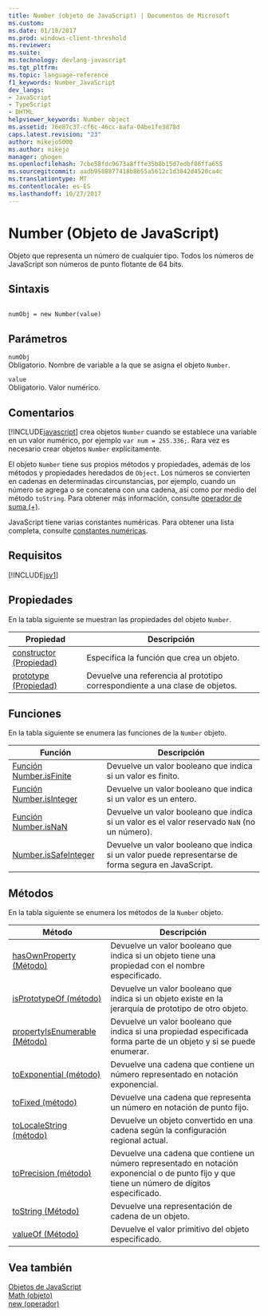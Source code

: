 ```yaml
---
title: Number (objeto de JavaScript) | Documentos de Microsoft
ms.custom: 
ms.date: 01/18/2017
ms.prod: windows-client-threshold
ms.reviewer: 
ms.suite: 
ms.technology: devlang-javascript
ms.tgt_pltfrm: 
ms.topic: language-reference
f1_keywords: Number_JavaScript
dev_langs:
- JavaScript
- TypeScript
- DHTML
helpviewer_keywords: Number object
ms.assetid: 76e87c37-cf6c-46cc-bafa-04be1fe3d78d
caps.latest.revision: "23"
author: mikejo5000
ms.author: mikejo
manager: ghogen
ms.openlocfilehash: 7cbe58fdc9673a8fffe35b8b15d7edbf86ffa655
ms.sourcegitcommit: aadb9588877418b8b55a5612c1d3842d4520ca4c
ms.translationtype: MT
ms.contentlocale: es-ES
ms.lasthandoff: 10/27/2017
---
```

# <a name="number-object-javascript"></a>Number (Objeto de JavaScript)
Objeto que representa un número de cualquier tipo. Todos los números de JavaScript son números de punto flotante de 64 bits.  
  
## <a name="syntax"></a>Sintaxis  
  
```  
  
numObj = new Number(value)  
```  
  
## <a name="parameters"></a>Parámetros  
 `numObj`  
 Obligatorio. Nombre de variable a la que se asigna el objeto `Number`.  
  
 `value`  
 Obligatorio. Valor numérico.  
  
## <a name="remarks"></a>Comentarios  
 [!INCLUDE[javascript](../../javascript/includes/javascript-md.md)] crea objetos `Number` cuando se establece una variable en un valor numérico, por ejemplo `var num = 255.336;`. Rara vez es necesario crear objetos `Number` explícitamente.  
  
 El objeto `Number` tiene sus propios métodos y propiedades, además de los métodos y propiedades heredados de `Object`. Los números se convierten en cadenas en determinadas circunstancias, por ejemplo, cuando un número se agrega o se concatena con una cadena, así como por medio del método `toString`. Para obtener más información, consulte [operador de suma (+)](../../javascript/reference/addition-operator-decrement-javascript.md).  
  
 JavaScript tiene varias constantes numéricas. Para obtener una lista completa, consulte [constantes numéricas](../../javascript/reference/number-constants-javascript.md).  
  
## <a name="requirements"></a>Requisitos  
 [!INCLUDE[jsv1](../../javascript/misc/includes/jsv1-md.md)]  
  
## <a name="properties"></a>Propiedades  
 En la tabla siguiente se muestran las propiedades del objeto `Number`.  
  
|Propiedad|Descripción|  
|--------------|-----------------|  
|[constructor (Propiedad)](../../javascript/reference/constructor-property-object-javascript.md)|Especifica la función que crea un objeto.|  
|[prototype (Propiedad)](../../javascript/reference/prototype-property-object-javascript.md)|Devuelve una referencia al prototipo correspondiente a una clase de objetos.|  
  
## <a name="functions"></a>Funciones  
 En la tabla siguiente se enumera las funciones de la `Number` objeto.  
  
|Función|Descripción|  
|--------------|-----------------|  
|[Función Number.isFinite](../../javascript/reference/number-isfinite-function-number-javascript.md)|Devuelve un valor booleano que indica si un valor es finito.|  
|[Función Number.isInteger](../../javascript/reference/number-isinteger-function-number-javascript.md)|Devuelve un valor booleano que indica si un valor es un entero.|  
|[Función Number.isNaN](../../javascript/reference/number-isnan-function-number-javascript.md)|Devuelve un valor booleano que indica si un valor es el valor reservado `NaN` (no un número).|  
|[Number.isSafeInteger](../../javascript/reference/number-issafeinteger-number-javascript.md)|Devuelve un valor booleano que indica si un valor puede representarse de forma segura en JavaScript.|  
  
## <a name="methods"></a>Métodos  
 En la tabla siguiente se enumera los métodos de la `Number` objeto.  
  
|Método|Descripción|  
|------------|-----------------|  
|[hasOwnProperty (Método)](../../javascript/reference/hasownproperty-method-object-javascript.md)|Devuelve un valor booleano que indica si un objeto tiene una propiedad con el nombre especificado.|  
|[isPrototypeOf (método)](../../javascript/reference/isprototypeof-method-object-javascript.md)|Devuelve un valor booleano que indica si un objeto existe en la jerarquía de prototipo de otro objeto.|  
|[propertyIsEnumerable (Método)](../../javascript/reference/propertyisenumerable-method-object-javascript.md)|Devuelve un valor booleano que indica si una propiedad especificada forma parte de un objeto y si se puede enumerar.|  
|[toExponential (método)](../../javascript/reference/toexponential-method-number-javascript.md)|Devuelve una cadena que contiene un número representado en notación exponencial.|  
|[toFixed (método)](../../javascript/reference/tofixed-method-number-javascript.md)|Devuelve una cadena que representa un número en notación de punto fijo.|  
|[toLocaleString (método)](../../javascript/reference/tolocalestring-number.md)|Devuelve un objeto convertido en una cadena según la configuración regional actual.|  
|[toPrecision (método)](../../javascript/reference/toprecision-method-number-javascript.md)|Devuelve una cadena que contiene un número representado en notación exponencial o de punto fijo y que tiene un número de dígitos especificado.|  
|[toString (Método)](../../javascript/reference/tostring-method-object-javascript.md)|Devuelve una representación de cadena de un objeto.|  
|[valueOf (Método)](../../javascript/reference/valueof-method-object-javascript.md)|Devuelve el valor primitivo del objeto especificado.|  
  
## <a name="see-also"></a>Vea también  
 [Objetos de JavaScript](../../javascript/reference/javascript-objects.md)   
 [Math (objeto)](../../javascript/reference/math-object-javascript.md)   
 [new (operador)](../../javascript/reference/new-operator-decrementjavascript.md)